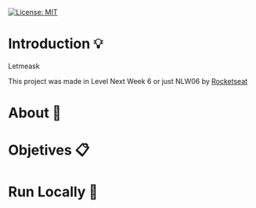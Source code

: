 [![License: MIT](https://img.shields.io/badge/License-MIT-yellow.svg)](https://opensource.org/licenses/MIT)

# Introduction 💡
Letmeask

This project was made in Level Next Week 6 or just NLW06 by [Rocketseat](https://rocketseat.com.br)

# About 📘

# Objetives 📋

# Run Locally 📂

